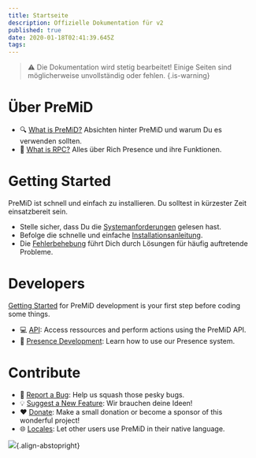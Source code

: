 ```yaml
---
title: Startseite
description: Offizielle Dokumentation für v2
published: true
date: 2020-01-18T02:41:39.645Z
tags: 
---
```


> :warning: Die Dokumentation wird stetig bearbeitet! Einige Seiten sind möglicherweise unvollständig oder fehlen.
{.is-warning}

# Über PreMiD
- :mag: [What is PreMiD?](/about) Absichten hinter PreMiD und warum Du es verwenden sollten.
- :link: [What is RPC?](https://discordapp.com/rich-presence) Alles über Rich Presence und ihre Funktionen.

# Getting Started

PreMiD ist schnell und einfach zu installieren. Du solltest in kürzester Zeit einsatzbereit sein.

- Stelle sicher, dass Du die [Systemanforderungen](/install/requirements) gelesen hast.
- Befolge die schnelle und einfache [Installationsanleitung](/install).
- Die [Fehlerbehebung](/troubleshooting) führt Dich durch Lösungen für häufig auftretende Probleme.

# Developers

[Getting Started](/dev) for PreMiD development is your first step before coding some things.

- :computer: [API](/dev/api): Access ressources and perform actions using the PreMiD API.
- :wrench: [Presence Development](/dev/presence): Learn how to use our Presence system.

# Contribute
- :bug: [Report a Bug](https://github.com/PreMiD): Help us squash those pesky bugs.
- :bulb: [Suggest a New Feature](https://discord.gg/premid): Wir brauchen deine Ideen!
- :heart: [Donate](https://www.patreon.com/Timeraa): Make a small donation or become a sponsor of this wonderful project!
- :globe_with_meridians: [Locales](https://translate.premid.app): Let other users use PreMiD in their native language.

![](https://beta.premid.app/img/logo.2b414dc2.gif){.align-abstopright}